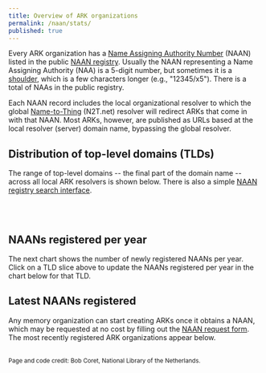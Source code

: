 ```yaml
---
title: Overview of ARK organizations
permalink: /naan/stats/
published: true
---
```


<style>
.tooltip {
  position: absolute;
  text-align: center;
  padding: 8px;
  font-size: 13px;
  background: rgba(0, 0, 0, 0.7);
  color: #fff;
  border-radius: 4px;
  pointer-events: none;
}
#tldGraph {
  display: flex;
  justify-content: center;
}
.arc path {
  cursor: pointer;
}
</style>

<script src="https://d3js.org/d3.v7.min.js" integrity="sha384-CjloA8y00+1SDAUkjs099PVfnY2KmDC2BZnws9kh8D/lX1s46w6EPhpXdqMfjK6i" crossorigin="anonymous"></script>

Every ARK organization has a [Name Assigning Authority Number] (NAAN) listed in
the public [NAAN registry]. Usually the NAAN representing a Name Assigning
Authority (NAA) is a 5-digit number, but sometimes it is
a [shoulder](https://arks.org/about/ark-namespaces/), which is a few characters
longer (e.g., "12345/x5"). There is a total of <span id="naan_count"></span>
NAAs in the public registry.

Each NAAN record includes the local organizational resolver to which the global
[Name-to-Thing](https://n2t.net) (N2T.net) resolver will redirect ARKs that
come in with that NAAN. Most ARKs, however, are published as URLs based at the
local resolver (server) domain name, bypassing the global resolver.

## Distribution of top-level domains (TLDs)

The range of top-level domains -- the final part of the domain name -- across
all local ARK resolvers is shown below. There is also a simple
[NAAN registry search interface](https://cdluc3.github.io/naan_reg_priv/).

<br/>
<div id="tldGraph"></div>
<br/>

## NAANs registered per year

The next chart shows the number of newly registered NAANs per year.
Click on a TLD slice above to update the NAANs registered per year
in the chart below for that TLD.

<div id="yearGraph"></div>

<div style="margin-bottom: 1em;">
  <button id="resetYearGraph" style="display:none;">Reset Year Graph</button>
  <span id="yearGraphTitle" style="margin-left: 1em; font-weight: bold;"></span>
</div>

## Latest NAANs registered

Any memory organization can start creating ARKs once it obtains a NAAN, which
may be requested at no cost by filling out the [NAAN request form].
The <span id="number_latest"></span> most recently registered ARK organizations
appear below.

<ul id="naan_latest"></ul>

<br/>
<small class="ark-alliance__tagline d-block text-secondary text-uppercase fs-6">
  Page and code credit: Bob Coret, National Library of the Netherlands.
</small>

<script>

const naan_registry_url='https://cdluc3.github.io/naan_reg_priv/naan_records.json';
const maxTldShow=40;
const maxLatest=20;

function getLastEntriesByDate(data, count) {
    // Filter entries with a valid 'when' field and a number in the 'what' field
    const filtered = data.filter(entry =>
        entry.when && /\d/.test(entry.what)
    );

    // Sort descending by 'when' (assumes year or ISO-like date string)
    filtered.sort((a, b) => {
        const dateA = new Date(a.when).getTime();
        const dateB = new Date(b.when).getTime();
        return dateB - dateA;
    });

    // Get the last `count` entries (most recent ones)
    return filtered.slice(0, count);
}

function getYearCounts(data, tld) {
    const yearCounts = {};

    data.forEach(entry => {
        if (entry.when && /^\d{4}/.test(entry.when) && entry.where) {
            const matchesTLD = !tld || (() => {
              try {
                  const hostname = new URL(entry.where).hostname;
                  const parts = hostname.split('.');
                  const entryTLD = parts[parts.length - 1].toLowerCase();
                  return entryTLD === tld;
              } catch (e) {
                  return false;
              }
            })();

            if (matchesTLD) {
                const year = entry.when.slice(0, 4);
                yearCounts[year] = (yearCounts[year] || 0) + 1;
            }
        }
    });

    return yearCounts;
}

function yearGraph(data, tld = null) {
    const container = document.getElementById("yearGraph");
    const fullWidth = container.offsetWidth;
    const margin = {
        top: 25,
        right: 25,
        bottom: 75,
        left: 75
    };
    const width = fullWidth - margin.left - margin.right;
    const height = 400 - margin.top - margin.bottom;

    const yearCounts = getYearCounts(data, tld);

    const yearData = Object.entries(yearCounts)
        .map(([year, count]) => ({
            year: +year,
            count
        }))
        .sort((a, b) => a.year - b.year);

    const svg = d3.select("#yearGraph")
        .append("svg")
        .attr("width", "100%")
        .attr("height", height + margin.top + margin.bottom)
        .attr("viewBox", `0 0 ${fullWidth} ${height + margin.top + margin.bottom}`)
        .attr("preserveAspectRatio", "xMidYMid meet")
        .append("g")
        .attr("transform", `translate(${margin.left},${margin.top})`);

    // Tooltip
    const tooltip = d3.select("body")
        .append("div")
        .attr("class", "tooltip")
        .style("opacity", 0);

    // Scales
    const x = d3.scaleBand()
        .domain(yearData.map(d => d.year))
        .range([0, width])
        .padding(0.1);

    const y = d3.scaleLinear()
        .domain([0, d3.max(yearData, d => d.count)])
        .nice()
        .range([height, 0]);

    // Bars with animation
    svg.selectAll("rect")
        .data(yearData)
        .enter()
        .append("rect")
        .attr("x", d => x(d.year))
        .attr("width", x.bandwidth())
        .attr("y", height)
        .attr("height", 0)
        .attr("fill", "#ab8716")
        .on("mouseover", (event, d) => {
            tooltip.transition().duration(200).style("opacity", 0.9);
            tooltip.html(`<strong>${d.year}</strong><br>${d.count} new NAAN registrations`)
                .style("left", `${event.pageX + 10}px`)
                .style("top", `${event.pageY - 28}px`);
        })
        .on("mouseout", () => {
            tooltip.transition().duration(300).style("opacity", 0);
        })
        .transition()
        .duration(600)
        .attr("y", d => y(d.count))
        .attr("height", d => height - y(d.count));

    // Axes
    svg.append("g")
        .attr("transform", `translate(0,${height})`)
        .call(d3.axisBottom(x).tickFormat(d3.format("d")))
        .selectAll("text")
        .attr("transform", "rotate(-45)")
        .style("text-anchor", "end");

    svg.append("g")
        .call(d3.axisLeft(y));

    // Labels
    svg.append("text")
        .attr("x", width / 2)
        .attr("y", height + 50)
        .attr("text-anchor", "middle")
        .text("Year");

    svg.append("text")
        .attr("transform", "rotate(-90)")
        .attr("y", -40)
        .attr("x", -height / 2)
        .attr("text-anchor", "middle")
        .text("Number of new NAANs");

    // Update title and reset button
    const title = document.getElementById("yearGraphTitle");
    const resetBtn = document.getElementById("resetYearGraph");

    if (tld) {
        title.innerText = `Filtered by .${tld}`;
        resetBtn.style.display = "inline-block";
    } else {
        title.innerText = "";
        resetBtn.style.display = "none";
    }
}

function getTldCounts(data) {
    const tldCounts = {};

    data.forEach(entry => {
        if (!entry.where) return;
        try {
            const hostname = new URL(entry.where).hostname;
            const parts = hostname.split('.');
            const tld = parts[parts.length - 1].toLowerCase();

            if (tld) {
                tldCounts[tld] = (tldCounts[tld] || 0) + 1;
            }
        } catch (e) {
            // Invalid URL – skip
        }
    });

    return tldCounts;
}

// future refinement(?): use TLD of org URL rather than the resolver URL
function tldGraph(data) {
    const tldCounts = getTldCounts(data);

    const total = Object.values(tldCounts).reduce((sum, val) => sum + val, 0);
    const tldData = Object.entries(tldCounts)
        .map(([tld, count]) => ({
            tld,
            count
        }))
        .sort((a, b) => b.count - a.count)
        .slice(0, maxTldShow);

    const width = 500;
    const height = 500;
    const radius = Math.min(width, height) / 2;

    const svg = d3.select("#tldGraph")
        .style("display", "flex")
        .style("justify-content", "center")
        .append("svg")
        .attr("width", width)
        .attr("height", height)
        .append("g")
        .attr("transform", `translate(${width / 2}, ${height / 2})`);

    const color = d3.scaleOrdinal()
        .domain(tldData.map(d => d.tld))
        .range(d3.schemeTableau10);

    const tooltip = d3.select("body")
        .append("div")
        .attr("class", "tooltip")
        .style("opacity", 0);

    const pie = d3.pie()
        .value(d => d.count);

    const arc = d3.arc()
        .innerRadius(radius * 0.5)
        .outerRadius(radius);

    const arcs = svg.selectAll("arc")
        .data(pie(tldData))
        .enter()
        .append("g")
        .attr("class", "arc");

    arcs.append("path")
        .attr("d", arc)
        .attr("fill", d => color(d.data.tld))
        .style("cursor", "pointer") // 👈 Add pointer cursor
        .on("mouseover", (event, d) => {
            const percent = ((d.data.count / total) * 100).toFixed(2);
            tooltip.transition().duration(200).style("opacity", 0.9);
            tooltip.html(`<strong>.${d.data.tld}</strong><br>${d.data.count} NAAN registrations<br>${percent}%`)
                .style("left", `${event.pageX + 10}px`)
                .style("top", `${event.pageY - 28}px`);
        })
        .on("mouseout", () => {
            tooltip.transition().duration(300).style("opacity", 0);
        });

    arcs.append("text")
        .attr("transform", d => `translate(${arc.centroid(d)})`)
        .attr("text-anchor", "middle")
        .attr("dy", "0.35em")
        .style("font-size", "11px")
        .style("fill", "#fff")
        .text(d => {
            const percent = (d.data.count / total) * 100;
            return percent > 3 ? `${percent.toFixed(1)}%` : '';
        });
		
	arcs.on("click", (event, d) => {
		d3.select("#yearGraph").selectAll("*").remove();
		yearGraph(data, d.data.tld);
		document.getElementById('registered-naans-per-year').scrollIntoView({ behavior: 'smooth' });
	});		
}

let data;

fetch(naan_registry_url)
    .then(response => response.text())
    .then(json => {        

        data=JSON.parse(json).data;

        const countWithUrl = data.filter(entry => 'where' in entry).length;
        document.getElementById("naan_count").innerHTML = countWithUrl.toLocaleString();

        const latest = getLastEntriesByDate(data, maxLatest);

		    document.getElementById("number_latest").innerHTML = maxLatest.toLocaleString();
		
        const ul = document.getElementById("naan_latest");

        latest.forEach(entry => {
            const who = entry.who.name || "";
            const what = entry.what || "";
            const when = entry.when.substring(0, 10) || "";

            const li = document.createElement("li");
            li.innerHTML = `${when} &nbsp; ${who} (<a href="https://arks.org/ark:${what}">${what}</a>)`;
            ul.appendChild(li);
        });

        tldGraph(data);
        yearGraph(data);

        document.getElementById("resetYearGraph").addEventListener("click", () => {
            d3.select("#yearGraph").selectAll("*").remove();
            yearGraph(data); // back to unfiltered
        });

    })
    .catch(error => console.error('Error fetching the NAAN registry:', error));
</script>

[Name Assigning Authority Number]: ark-naans-and-systems.md
[NAAN request form]: https://docs.google.com/forms/d/e/1FAIpQLSfd1CX6idwLB47g8OGKUG654auV8IU8yI7DAs61cXGOoFDn0g/viewform?c=0&w=1
[NAAN registry]: https://legacy-n2t.n2t.net/e/pub/naan_registry.txt
